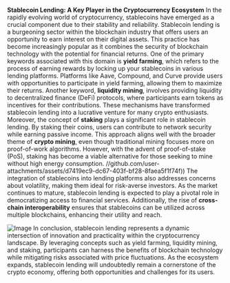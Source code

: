 **Stablecoin Lending: A Key Player in the Cryptocurrency Ecosystem**
In the rapidly evolving world of cryptocurrency, stablecoins have emerged as a crucial component due to their stability and reliability. Stablecoin lending is a burgeoning sector within the blockchain industry that offers users an opportunity to earn interest on their digital assets. This practice has become increasingly popular as it combines the security of blockchain technology with the potential for financial returns.
One of the primary keywords associated with this domain is **yield farming**, which refers to the process of earning rewards by locking up your stablecoins in various lending platforms. Platforms like Aave, Compound, and Curve provide users with opportunities to participate in yield farming, allowing them to maximize their returns. Another keyword, **liquidity mining**, involves providing liquidity to decentralized finance (DeFi) protocols, where participants earn tokens as incentives for their contributions. These mechanisms have transformed stablecoin lending into a lucrative venture for many crypto enthusiasts.
Moreover, the concept of **staking** plays a significant role in stablecoin lending. By staking their coins, users can contribute to network security while earning passive income. This approach aligns well with the broader theme of **crypto mining**, even though traditional mining focuses more on proof-of-work algorithms. However, with the advent of proof-of-stake (PoS), staking has become a viable alternative for those seeking to mine without high energy consumption.
 //github.com/user-attachments/assets/d7419ec9-dc67-403f-bf28-8faea5f1f74f))
The integration of stablecoins into lending platforms also addresses concerns about volatility, making them ideal for risk-averse investors. As the market continues to mature, stablecoin lending is expected to play a pivotal role in democratizing access to financial services. Additionally, the rise of **cross-chain interoperability** ensures that stablecoins can be utilized across multiple blockchains, enhancing their utility and reach.

![Image](https://github.com/user-attachments/assets/d7419ec9-dc67-403f-bf28-8faea5f1f74f)
In conclusion, stablecoin lending represents a dynamic intersection of innovation and practicality within the cryptocurrency landscape. By leveraging concepts such as yield farming, liquidity mining, and staking, participants can harness the benefits of blockchain technology while mitigating risks associated with price fluctuations. As the ecosystem expands, stablecoin lending will undoubtedly remain a cornerstone of the crypto economy, offering both opportunities and challenges for its users.
